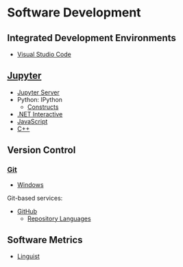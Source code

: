 # Software Development
## Integrated Development Environments
- [Visual Studio Code](IDEs/Visual%20Studio%20Code/README.md)

## [Jupyter](Jupyter/README.md)
- [Jupyter Server](Jupyter/Jupyter%20Server.md)
- Python: IPython
  - [Constructs](Jupyter/IPython/Constructs.md)
- [.NET Interactive](Jupyter/.NET%20Interactive/README.md)
- [JavaScript](Jupyter/JS/README.md)
- [C++](Jupyter/C++/README.md)

## Version Control
### [Git](Version%20Control/Git/README.md)
- [Windows](Version%20Control/Git/Windows.md)

Git-based services:
- [GitHub](Version%20Control/Git/GitHub/README.md)
  - [Repository Languages](Version%20Control/Git/GitHub/Repository%20Languages.md)

## Software Metrics
- [Linguist](Software%20Metrics/Linguist.md)